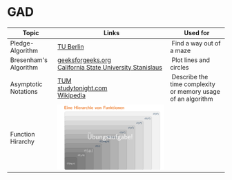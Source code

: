 # GAD

Topic | Links | Used for
----- | ----- | -----
Pledge-Algorithm | [TU Berlin](http://www.inf.fu-berlin.de/lehre/SS17/PSThInf/notes/06_pledge.pdf) | Find a way out of a maze 
Bresenham's Algorithm | [geeksforgeeks.org](https://www.geeksforgeeks.org/bresenhams-line-generation-algorithm/)<br> [California State University Stanislaus](https://csustan.csustan.edu/~tom/Lecture-Notes/Graphics/Bresenham-Line/Bresenham-Line.pdf)| Plot lines and circles
Asymptotic Notations |[TUM](http://www14.in.tum.de/lehre/2014WS/ea/split/sec-Asymptotic-Notation-single.pdf)<br> [studytonight.com](https://www.studytonight.com/data-structures/aysmptotic-notations)<br> [Wikipedia](https://de.wikipedia.org/wiki/Landau-Symbole)| Describe the time complexity or memory usage of an algorithm
Function Hirarchy | ![Function Hyrarchy](/FunctionHirarchy.png) 

